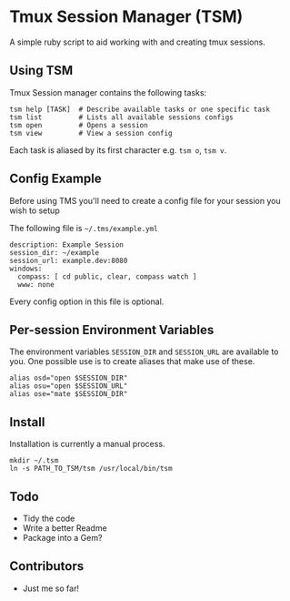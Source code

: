 # Tmux Session Manager (TSM)
A simple ruby script to aid working with and creating tmux sessions.

## Using TSM
Tmux Session manager contains the following tasks:

    tsm help [TASK]  # Describe available tasks or one specific task
    tsm list         # Lists all available sessions configs
    tsm open         # Opens a session
    tsm view         # View a session config
  
Each task is aliased by its first character e.g. `tsm o`, `tsm v`.

## Config Example
Before using TMS you'll need to create a config file for your session you wish to setup

The following file is `~/.tms/example.yml`

    description: Example Session
    session_dir: ~/example
    session_url: example.dev:8080
    windows:
      compass: [ cd public, clear, compass watch ]
      www: none

Every config option in this file is optional.

## Per-session Environment Variables
The environment variables `SESSION_DIR` and `SESSION_URL` are available to you. One possible use is to create aliases that make use of these.

    alias osd="open $SESSION_DIR"
    alias osu="open $SESSION_URL"
    alias ose="mate $SESSION_DIR"

## Install
Installation is currently a manual process.

    mkdir ~/.tsm
    ln -s PATH_TO_TSM/tsm /usr/local/bin/tsm

## Todo
* Tidy the code
* Write a better Readme
* Package into a Gem?

## Contributors
* Just me so far!